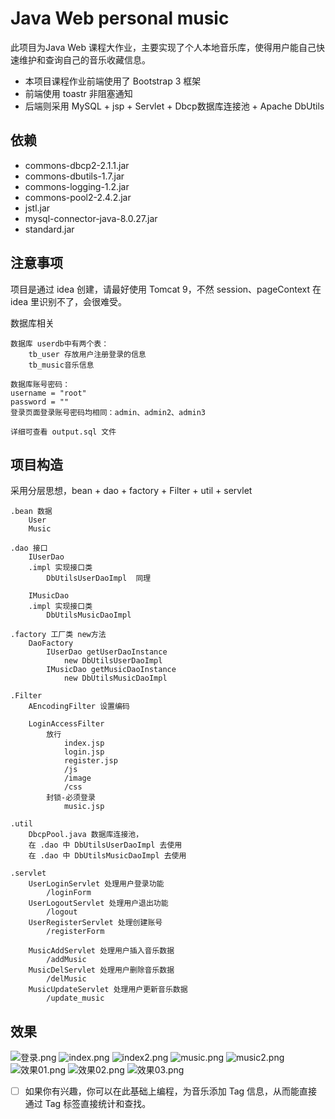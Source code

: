 # Java Web personal music

此项目为Java Web 课程大作业，主要实现了个人本地音乐库，使得用户能自己快速维护和查询自己的音乐收藏信息。

- 本项目课程作业前端使用了 Bootstrap 3 框架
- 前端使用 toastr 非阻塞通知
- 后端则采用 MySQL + jsp + Servlet + Dbcp数据库连接池 + Apache DbUtils

## 依赖

- commons-dbcp2-2.1.1.jar
- commons-dbutils-1.7.jar
- commons-logging-1.2.jar
- commons-pool2-2.4.2.jar
- jstl.jar
- mysql-connector-java-8.0.27.jar
- standard.jar

## 注意事项

项目是通过 idea 创建，请最好使用 Tomcat 9，不然 session、pageContext 在 idea 里识别不了，会很难受。

数据库相关
```
数据库 userdb中有两个表：
    tb_user 存放用户注册登录的信息
    tb_music音乐信息

数据库账号密码：
username = "root"
password = ""
登录页面登录账号密码均相同：admin、admin2、admin3

详细可查看 output.sql 文件
```

## 项目构造

采用分层思想，bean + dao + factory + Filter + util + servlet

```
.bean 数据
    User
    Music

.dao 接口
    IUserDao
    .impl 实现接口类
        DbUtilsUserDaoImpl  同理

    IMusicDao
    .impl 实现接口类
        DbUtilsMusicDaoImpl

.factory 工厂类 new方法
    DaoFactory
        IUserDao getUserDaoInstance
            new DbUtilsUserDaoImpl
        IMusicDao getMusicDaoInstance
            new DbUtilsMusicDaoImpl

.Filter
    AEncodingFilter 设置编码

    LoginAccessFilter
        放行
            index.jsp
            login.jsp
            register.jsp
            /js
            /image
            /css
        封锁-必须登录
            music.jsp

.util
    DbcpPool.java 数据库连接池，
    在 .dao 中 DbUtilsUserDaoImpl 去使用
    在 .dao 中 DbUtilsMusicDaoImpl 去使用

.servlet
    UserLoginServlet 处理用户登录功能
        /loginForm
    UserLogoutServlet 处理用户退出功能
        /logout
    UserRegisterServlet 处理创建账号
        /registerForm

    MusicAddServlet 处理用户插入音乐数据
        /addMusic
    MusicDelServlet 处理用户删除音乐数据
        /delMusic
    MusicUpdateServlet 处理用户更新音乐数据
        /update_music
```

## 效果

![登录.png](/img/登录.png)
![index.png](/img/index.png)
![index2.png](/img/index2.png)
![music.png](/img/music.png)
![music2.png](/img/music2.png)
![效果01.png](/img/效果01.png)
![效果02.png](/img/效果02.png)
![效果03.png](/img/效果03.png)

- [ ] 如果你有兴趣，你可以在此基础上编程，为音乐添加 Tag 信息，从而能直接通过 Tag 标签直接统计和查找。
